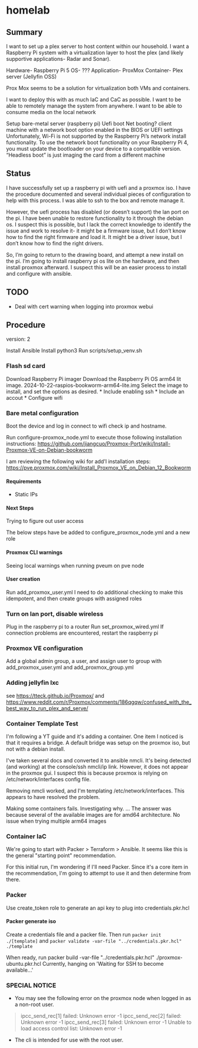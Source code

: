 # homelab
## Summary
I want to set up a plex server to host content within our household. I want a Raspberry Pi system with a virtualization layer to host the plex (and likely supportive applications- Radar and Sonar).


Hardware- Raspberry Pi 5
OS- ???
Application- ProxMox
Container- Plex server (Jellyfin OSS)

Prox Mox seems to be a solution for virtualization both VMs and containers.

I want to deploy this with as much IaC and CaC as possible.
I want to be able to remotely manage the system from anywhere.
I want to be able to consume media on the local network

Setup bare-metal server (raspberry pi)
Uefi boot
Net booting?
client machine with a network boot option enabled in the BIOS or UEFI settings
Unfortunately, Wi-Fi is not supported by the Raspberry Pi’s network install functionality.
To use the network boot functionality on your Raspberry Pi 4, you must update the bootloader on your device to a compatible version.
“Headless boot” is just imaging the card from a different machine

## Status
I have successfully set up a raspberry pi with uefi and a proxmox iso. I have the procedure documented and several individual pieces of configuration to help with this process. I was able to ssh to the box and remote manage it.

However, the uefi process has disabled (or doesn’t support) the lan port on the pi. I have been unable to restore functionality to it through the debian os. I suspect this is possible, but I lack the correct knowledge to identify the issue and work to resolve it- it might be a firmware issue, but I don’t know how to find the right firmware and load it. It might be a driver issue, but I don’t know how to find the right drivers.

So, I’m going to return to the drawing board, and attempt a new install on the pi. I’m going to install raspberry pi os lite on the hardware, and then install proxmox afterward. I suspect this will be an easier process to install and configure with ansible.

## TODO
* Deal with cert warning when logging into proxmox webui

## Procedure
version: 2

Install Ansible
Install python3
Run scripts/setup_venv.sh

### Flash sd card
Download Raspberry Pi imager
Download the Raspberry Pi OS arm64 lit image. 2024-10-22-raspios-bookworm-arm64-lite.img
Select the image to install, and set the options as desired.
    * Include enabling ssh
    * Include an accout
    * Configure wifi

### Bare metal configuration
Boot the device and log in
connect to wifi
check ip and hostname.

Run configure-proxmox_node.yml to execute those following installation instructions: https://github.com/jiangcuo/Proxmox-Port/wiki/Install-Proxmox-VE-on-Debian-bookworm

I am reviewing the following wiki for add'l installation steps: https://pve.proxmox.com/wiki/Install_Proxmox_VE_on_Debian_12_Bookworm

#### Requirements
* Static IPs

#### Next Steps
Trying to figure out user access

The below steps have be added to configure_proxmox_node.yml and a new role

#### Proxmox CLI warnings
Seeing local warnings when running pveum on pve node

#### User creation
Run add_proxmox_user.yml
I need to do additional checking to make this idempotent, and then create groups with assigned roles

### Turn on lan port, disable wireless
Plug in the raspberry pi to a router
Run set_proxmox_wired.yml
If connection problems are encountered, restart the raspberry pi

### Proxmox VE configuration
Add a global admin group, a user, and assign user to group with add_proxmox_user.yml and add_proxmox_group.yml

### Adding jellyfin lxc
see https://tteck.github.io/Proxmox/ and https://www.reddit.com/r/Proxmox/comments/186qgqw/confused_with_the_best_way_to_run_plex_and_serve/

### Container Template Test
I'm following a YT guide and it's adding a container. One item I noticed is that it requires a bridge. A default bridge was setup on the proxmox iso, but not with a debian install.

I've taken several docs and converted it to ansible nmcli. It's being detected (and working) at the console/ssh nmcli/ip link. However, it does not appear in the proxmox gui. I suspect this is because proxmox is relying on /etc/network/interfaces config file.

Removing nmcli worked, and I'm templating /etc/network/interfaces. This appears to have resolved the problem.

Making some containers fails. Investigating why. ... The answer was because several of the available images are for amd64 architecture. No issue when trying multiple arm64 images

### Container IaC
We're going to start with Packer > Terraform > Ansible. It seems like this is the general "starting point" recommendation.

For this initial run, I'm wondering if I'll need Packer. Since it's a core item in the recommendation, I'm going to attempt to use it and then determine from there.

### Packer
Use create_token role to generate an api key to plug into credentials.pkr.hcl

#### Packer generate iso
Create a credentials file and a packer file. Then run `packer init ./[template]` and `packer validate -var-file "../credentials.pkr.hcl" ./template`

When ready, run packer build -var-file "../credentials.pkr.hcl" ./proxmox-ubuntu.pkr.hcl
Currently, hanging on 'Waiting for SSH to become available...'

### SPECIAL NOTICE
* You may see the following error on the proxmox node when logged in as a non-root user.
> ipcc_send_rec[1] failed: Unknown error -1
> ipcc_send_rec[2] failed: Unknown error -1
> ipcc_send_rec[3] failed: Unknown error -1
> Unable to load access control list: Unknown error -1
* The cli is intended for use with the root user.
